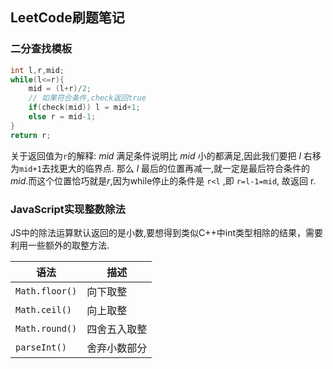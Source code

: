 ## LeetCode刷题笔记

### 二分查找模板

```cpp
int l,r,mid;
while(l<=r){
    mid = (l+r)/2;
    // 如果符合条件,check返回true
    if(check(mid)) l = mid+1;
    else r = mid-1;
}
return r;
```

关于返回值为`r`的解释: $mid$ 满足条件说明比 $mid$ 小的都满足,因此我们要把 $l$ 右移为`mid+1`去找更大的临界点. 那么 $l$ 最后的位置再减一,就一定是最后符合条件的 $mid$.而这个位置恰巧就是$r$,因为while停止的条件是 `r<l` ,即 `r=l-1=mid`, 故返回 r.

### JavaScript实现整数除法

JS中的除法运算默认返回的是小数,要想得到类似C++中int类型相除的结果，需要利用一些额外的取整方法.

| 语法           | 描述         |
| -------------- | ------------ |
| `Math.floor()` | 向下取整     |
| `Math.ceil()`  | 向上取整     |
| `Math.round()` | 四舍五入取整 |
| `parseInt()`   | 舍弃小数部分 |

